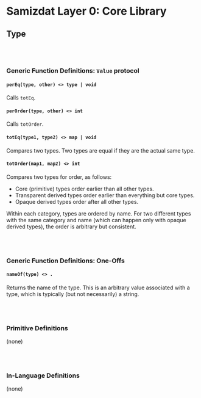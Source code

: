 Samizdat Layer 0: Core Library
==============================

Type
----

<br><br>
### Generic Function Definitions: `Value` protocol

#### `perEq(type, other) <> type | void`

Calls `totEq`.

#### `perOrder(type, other) <> int`

Calls `totOrder`.

#### `totEq(type1, type2) <> map | void`

Compares two types. Two types are equal if they are the actual same type.

#### `totOrder(map1, map2) <> int`

Compares two types for order, as follows:

* Core (primitive) types order earlier than all other types.
* Transparent derived types order earlier than everything but core types.
* Opaque derived types order after all other types.

Within each category, types are ordered by name. For two different types
with the same category and name (which can happen only with opaque derived
types), the order is arbitrary but consistent.


<br><br>
### Generic Function Definitions: One-Offs

#### `nameOf(type) <> .`

Returns the name of the type. This is an arbitrary value associated with
a type, which is typically (but not necessarily) a string.


<br><br>
### Primitive Definitions

(none)


<br><br>
### In-Language Definitions

(none)
